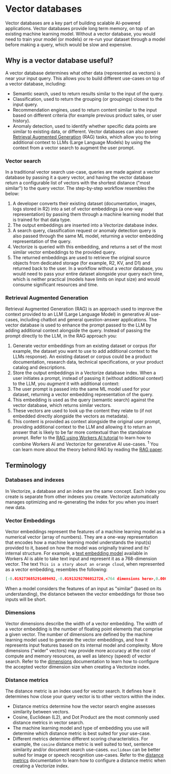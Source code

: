 # Vector databases
Vector databases are a key part of building scalable AI-powered applications. Vector databases provide long term memory, on top of an existing machine learning model.
Without a vector database, you would need to train your model (or models) or re-run your dataset through a model before making a query, which would be slow and expensive.
## Why is a vector database useful?
A vector database determines what other data (represented as vectors) is near your input query. This allows you to build different use-cases on top of a vector database, including:
- Semantic search, used to return results similar to the input of the query.
- Classification, used to return the grouping (or groupings) closest to the input query.
- Recommendation engines, used to return content similar to the input based on different criteria (for example previous product sales, or user history).
- Anomaly detection, used to identify whether specific data points are similar to existing data, or different.
Vector databases can also power [Retrieval Augmented Generation](https://arxiv.org/abs/2005.11401) (RAG) tasks, which allow you to bring additional context to LLMs (Large Language Models) by using the context from a vector search to augment the user prompt.
### Vector search
In a traditional vector search use-case, queries are made against a vector database by passing it a query vector, and having the vector database return a configurable list of vectors with the shortest distance ("most similar") to the query vector.
The step-by-step workflow resembles the below:
1. A developer converts their existing dataset (documentation, images, logs stored in R2) into a set of vector embeddings (a one-way representation) by passing them through a machine learning model that is trained for that data type.
2. The output embeddings are inserted into a Vectorize database index.
3. A search query, classification request or anomaly detection query is also passed through the same ML model, returning a vector embedding representation of the query.
4. Vectorize is queried with this embedding, and returns a set of the most similar vector embeddings to the provided query.
5. The returned embeddings are used to retrieve the original source objects from dedicated storage (for example, R2, KV, and D1) and returned back to the user.
In a workflow without a vector database, you would need to pass your entire dataset alongside your query each time, which is neither practical (models have limits on input size) and would consume significant resources and time.
### Retrieval Augmented Generation
Retrieval Augmented Generation (RAG) is an approach used to improve the context provided to an LLM (Large Language Model) in generative AI use-cases, including chatbot and general question-answer applications. The vector database is used to enhance the prompt passed to the LLM by adding additional context alongside the query.
Instead of passing the prompt directly to the LLM, in the RAG approach you:
1. Generate vector embeddings from an existing dataset or corpus (for example, the dataset you want to use to add additional context to the LLMs response). An existing dataset or corpus could be a product documentation, research data, technical specifications, or your product catalog and descriptions.
2. Store the output embeddings in a Vectorize database index.
When a user initiates a prompt, instead of passing it (without additional context) to the LLM, you _augment_ it with additional context:
1. The user prompt is passed into the same ML model used for your dataset, returning a vector embedding representation of the query.
2. This embedding is used as the query (semantic search) against the vector database, which returns similar vectors.
3. These vectors are used to look up the content they relate to (if not embedded directly alongside the vectors as metadata).
4. This content is provided as context alongside the original user prompt, providing additional context to the LLM and allowing it to return an answer that is likely to be far more contextual than the standalone prompt.
Refer to the [RAG using Workers AI tutorial](/workers-ai/tutorials/build-a-retrieval-augmented-generation-ai/) to learn how to combine Workers AI and Vectorize for generative AI use-cases.
<sup>1</sup> You can learn more about the theory behind RAG by reading the [RAG paper](https://arxiv.org/abs/2005.11401).
## Terminology
### Databases and indexes
In Vectorize, a database and an index are the same concept. Each index you create is separate from other indexes you create. Vectorize automatically manages optimizing and re-generating the index for you when you insert new data.
### Vector Embeddings
Vector embeddings represent the features of a machine learning model as a numerical vector (array of numbers). They are a one-way representation that encodes how a machine learning model understands the input(s) provided to it, based on how the model was originally trained and its' internal structure.
For example, a [text embedding model](/workers-ai/models/text-embeddings/) available in Workers AI is able to take text input and represent it as a 768-dimension vector. The text `This is a story about an orange cloud`, when represented as a vector embedding, resembles the following:
```json
[-0.019273685291409492,-0.01913292706012726,<764 dimensions here>,0.0007094172760844231,0.043409910053014755]
```
When a model considers the features of an input as "similar" (based on its understanding), the distance between the vector embeddings for those two inputs will be short.
### Dimensions
Vector dimensions describe the width of a vector embedding. The width of a vector embedding is the number of floating point elements that comprise a given vector.
The number of dimensions are defined by the machine learning model used to generate the vector embeddings, and how it represents input features based on its internal model and complexity. More dimensions ("wider" vectors) may provide more accuracy at the cost of compute and memory resources, as well as latency (speed) of vector search.
Refer to the [dimensions](/vectorize/configuration/create-indexes/#dimensions) documentation to learn how to configure the accepted vector dimension size when creating a Vectorize index.
### Distance metrics
The distance metric is an index used for vector search. It defines how it determines how close your query vector is to other vectors within the index.
- Distance metrics determine how the vector search engine assesses similarity between vectors. 
- Cosine, Euclidean (L2), and Dot Product are the most commonly used distance metrics in vector search.
- The machine learning model and type of embedding you use will determine which distance metric is best suited for your use-case.
- Different metrics determine different scoring characteristics. For example, the `cosine` distance metric is well suited to text, sentence similarity and/or document search use-cases. `euclidean` can be better suited for image or speech recognition use-cases.
Refer to the [distance metrics](/vectorize/configuration/create-indexes/#distance-metrics) documentation to learn how to configure a distance metric when creating a Vectorize index.